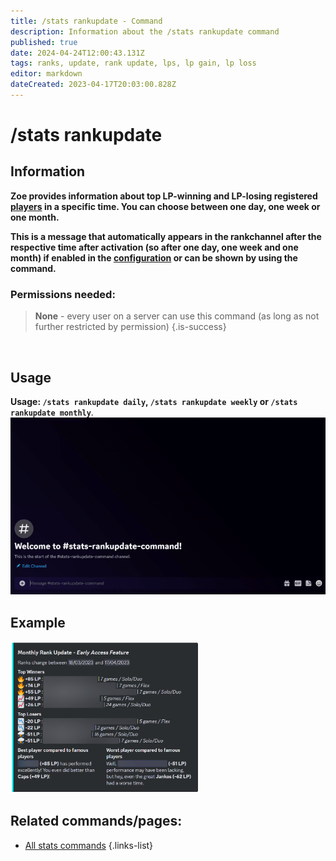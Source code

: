 ```yaml
---
title: /stats rankupdate - Command
description: Information about the /stats rankupdate command
published: true
date: 2024-04-24T12:00:43.131Z
tags: ranks, update, rank update, lps, lp gain, lp loss
editor: markdown
dateCreated: 2023-04-17T20:03:00.828Z
---
```


# /stats rankupdate
## Information
**Zoe provides information about top LP-winning and LP-losing registered [players](/en/terms/player) in a specific time. You can choose between one day, one week or one month.** 

**This is a message that automatically appears in the rankchannel after the respective time after activation (so after one day, one week and one month) if enabled in the [configuration](/en/Zoe-Configuration) or can be shown by using the command.**
<br>

### Permissions needed:
>**None** - every user on a server can use this command (as long as not further restricted by permission) {.is-success}

<br>

## Usage
**Usage: `/stats rankupdate daily`,  `/stats rankupdate weekly` or  `/stats rankupdate monthly`**. <br>
![](/stats_rankupdate.gif)
<br>
 
## Example
<img src="/en_/en_stats_rankupdate.png" width="60%" />
<br>
 
## Related commands/pages:
- [All stats commands](/en/commands/stats/)
{.links-list}